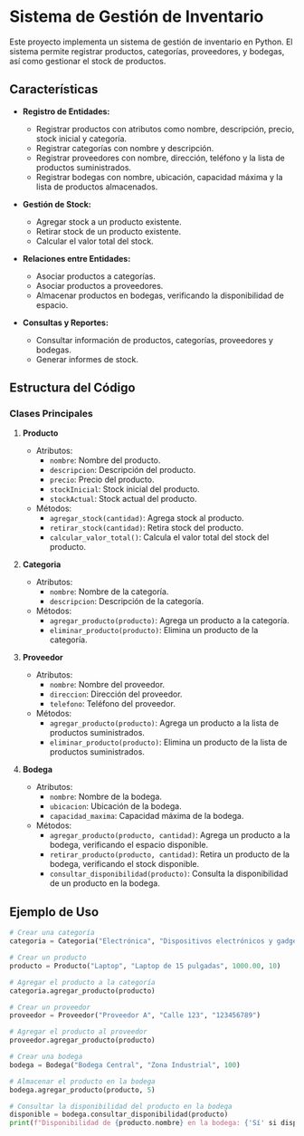 # Sistema de Gestión de Inventario

Este proyecto implementa un sistema de gestión de inventario en Python. El sistema permite registrar productos, categorías, proveedores, y bodegas, así como gestionar el stock de productos.

## Características

- **Registro de Entidades:**
  - Registrar productos con atributos como nombre, descripción, precio, stock inicial y categoría.
  - Registrar categorías con nombre y descripción.
  - Registrar proveedores con nombre, dirección, teléfono y la lista de productos suministrados.
  - Registrar bodegas con nombre, ubicación, capacidad máxima y la lista de productos almacenados.

- **Gestión de Stock:**
  - Agregar stock a un producto existente.
  - Retirar stock de un producto existente.
  - Calcular el valor total del stock.

- **Relaciones entre Entidades:**
  - Asociar productos a categorías.
  - Asociar productos a proveedores.
  - Almacenar productos en bodegas, verificando la disponibilidad de espacio.

- **Consultas y Reportes:**
  - Consultar información de productos, categorías, proveedores y bodegas.
  - Generar informes de stock.

## Estructura del Código

### Clases Principales

1. **Producto**
   - Atributos:
     - `nombre`: Nombre del producto.
     - `descripcion`: Descripción del producto.
     - `precio`: Precio del producto.
     - `stockInicial`: Stock inicial del producto.
     - `stockActual`: Stock actual del producto.
   - Métodos:
     - `agregar_stock(cantidad)`: Agrega stock al producto.
     - `retirar_stock(cantidad)`: Retira stock del producto.
     - `calcular_valor_total()`: Calcula el valor total del stock del producto.

2. **Categoria**
   - Atributos:
     - `nombre`: Nombre de la categoría.
     - `descripcion`: Descripción de la categoría.
   - Métodos:
     - `agregar_producto(producto)`: Agrega un producto a la categoría.
     - `eliminar_producto(producto)`: Elimina un producto de la categoría.

3. **Proveedor**
   - Atributos:
     - `nombre`: Nombre del proveedor.
     - `direccion`: Dirección del proveedor.
     - `telefono`: Teléfono del proveedor.
   - Métodos:
     - `agregar_producto(producto)`: Agrega un producto a la lista de productos suministrados.
     - `eliminar_producto(producto)`: Elimina un producto de la lista de productos suministrados.

4. **Bodega**
   - Atributos:
     - `nombre`: Nombre de la bodega.
     - `ubicacion`: Ubicación de la bodega.
     - `capacidad_maxima`: Capacidad máxima de la bodega.
   - Métodos:
     - `agregar_producto(producto, cantidad)`: Agrega un producto a la bodega, verificando el espacio disponible.
     - `retirar_producto(producto, cantidad)`: Retira un producto de la bodega, verificando el stock disponible.
     - `consultar_disponibilidad(producto)`: Consulta la disponibilidad de un producto en la bodega.

## Ejemplo de Uso

```python
# Crear una categoría
categoria = Categoria("Electrónica", "Dispositivos electrónicos y gadgets")

# Crear un producto
producto = Producto("Laptop", "Laptop de 15 pulgadas", 1000.00, 10)

# Agregar el producto a la categoría
categoria.agregar_producto(producto)

# Crear un proveedor
proveedor = Proveedor("Proveedor A", "Calle 123", "123456789")

# Agregar el producto al proveedor
proveedor.agregar_producto(producto)

# Crear una bodega
bodega = Bodega("Bodega Central", "Zona Industrial", 100)

# Almacenar el producto en la bodega
bodega.agregar_producto(producto, 5)

# Consultar la disponibilidad del producto en la bodega
disponible = bodega.consultar_disponibilidad(producto)
print(f"Disponibilidad de {producto.nombre} en la bodega: {'Sí' si disponible else 'No'}")


